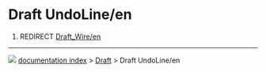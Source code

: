 # Draft UndoLine/en
1.  REDIRECT [Draft_Wire/en](Draft_Wire/en.md)



---
![](images/Right_arrow.png) [documentation index](../README.md) > [Draft](Draft_Workbench.md) > Draft UndoLine/en
